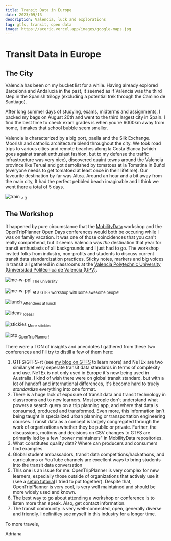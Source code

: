 ```yaml
---
title: Transit Data in Europe
date: 2023/09/13
description: Valencia, luck and explorations
tag: gtfs, transit, open data
image: https://aceric.vercel.app/images/google-maps.jpg
---
```


# Transit Data in Europe

## The City
Valencia has been on my bucket list for a while. Having already explored Barcelona and Andalucia in the past, it seemed as if Valencia was the third step in the Spanish trilogy (excluding a potential trek through the Camino de Santiago).

After long summer days of studying, exams, midterms and assignments, I packed my bags on August 20th and went to the third largest city in Spain. I find the best time to check exam grades is when you're 6000km away from home, it makes that school bubble seem smaller.

Valencia is characterized by a big port, paella and the Silk Exchange. Moorish and catholic architecture blend throughout the city. We took road trips to various cities and remote beaches along la Costa Blanca (which goes against transit enthusiast fashion, but to my defense the traffic infrastructure was very nice), discovered quaint towns around the Valencia province like Terual and got demolished by tomatoes at la Tomatina in Buñol (everyone needs to get tomatoed at least once in their lifetime). Our favourite destination by far was Altea. Around an hour and a bit away from the main city, It had the perfect pebbled beach imaginable and I think we went there a total of 5 days.

![train](../../public/images/train.jpg)
<sub>< 3</sub>

## The Workshop
It happened by pure circumstance that the [MobilityData](https://mobilitydata.org/) workshop and the OpenTripPlanner Open Days conferences would both be occuring while I was on family vacation. It was one of those coincidences that you can't really comprehend, but it seems Valencia was *the* destination that year for transit enthusiasts of all backgrounds and I just had to go. The workshop invited folks from industry, non-profits and students to discuss current transit data standardization practices. Sticky notes, markers and big voices in transit all gathered in classrooms at the [Valencia Polytechnic University (Universidad Politécnica de Valencia (UPV)](https://www.upv.es/en/). 

![me-w-ppl](../../public/images/me.jpg)
<sub>The university</sub>

![me-w-ppl](../../public/images/me-w-ppl.jpeg)
<sub>At a GTFS workshop with some awesome people!</sub>

![lunch](../../public/images/room.jpg)
<sub>Attendees at lunch</sub>

![ideas](../../public/images/ideas.jpg)
<sub>Ideas!</sub>

![stickies](../../public/images/stickies.jpg)
<sub>More stickies</sub>

![otp](../../public/images/otp.jpg)
<sub>OpenTripPlanner!</sub>

There were a TON of insights and anecdotes I gathered from these two conferences and I'll try to distill a few of them here:
1. GTFS/GTFS-rt (see [my blog on GTFS](/posts/gtfs-101) to learn more) and NeTEx are two similar yet very seperate transit data standards in terms of complexity and use. NeTEx is not only used in Europe it's now being used in Australia. I kind of wish there were on global transit standard, but with a lot of handoff and international differences, it's become hard to truely *standardize* everything into one format.
2. There is a huge lack of exposure of transit data and transit technology in classrooms and to new learners. Most people don't understand what powers a search query on a trip planning app, and where that data is consumed, produced and transformed. Even more, this information isn't being taught in specialized urban planning or transportation engineering courses. Transit data as a concept is largely congregated through the work of organizations whether they be public or private. Further, the discussions, motions and decisions on CSV changes to GTFS are primarliy led by a few "power maintainers" in MobilityData repositories.
3. What constitutes quality data? Where can producers and consumers find examples
4. Global student ambassadors, transit data competitions/hackathons, and curriculums or YouTube channels are excellent ways to bring students into the transit data conversation
5. This one is an issue for me: OpenTripPlanner is very complex for new learners, especially those outside of organizations that actively use it (see a [setup tutorial](/posts/otp) I tried to put together). Despite that, OpenTripPlanner is very cool, is very well maintained and should be more widely used and known.
6. The best way to go about attending a workshop or conference is to listen more than speak. Also, get contact information.
7. The transit community is very well-connected, open, generally diverse and friendly. I definitley see myself in this industry for a longer time.

To more travels,

Adriana

